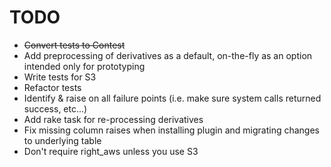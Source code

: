 TODO
====

* <del>Convert tests to Contest</del>
* Add preprocessing of derivatives as a default, on-the-fly as an option intended only for prototyping
* Write tests for S3
* Refactor tests
* Identify & raise on all failure points (i.e. make sure system calls returned success, etc...)
* Add rake task for re-processing derivatives
* Fix missing column raises when installing plugin and migrating changes to underlying table
* Don't require right_aws unless you use S3